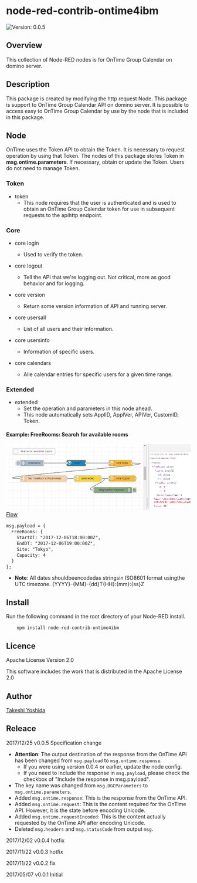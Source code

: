 # node-red-contrib-ontime4ibm

![Version: 0.0.5](https://img.shields.io/badge/Version-0.0.5-green.svg)


## Overview

This collection of Node-RED nodes is for OnTime Group Calendar on domino server.

## Description

This package is created by modifying the http request Node.
This package is support to OnTime Group Calendar API on domino server.
It is possible to access easy to OnTime Group Calendar by use by the node that is included in this package.


## Node

OnTime uses the Token API to obtain the Token.
It is necessary to request operation by using that Token.
The nodes of this package stores Token in **msg.ontime.parameters**.
If necessary, obtain or update the Token.
Users do not need to manage Token.


### Token

- token
  - This node requires that the user is authenticated and is used to obtain an OnTime Group Calendar token for use in subsequent requests to the apihttp endpoint.


### Core

- core login
  - Used to verify the token.

- core logout
  - Tell the API that we're logging out. Not critical, more as good behavior and for logging.

- core version
  - Return some version information of API and running server.

- core usersall
  - List of all users and their information.

- core usersinfo
  - Information of specific users.

- core calendars
  - Alle calendar entries for specific users for a given time range.


### Extended

- extended
  - Set the operation and parameters in this node ahead.
  - This node automatically sets ApplID, ApplVer, APIVer, CustomID, Token.

#### Example: FreeRooms: Search for available rooms

![Screenshot](https://github.com/chemp7/node-red-contrib-ontime4ibm/blob/master/example/example01_node-red_flow.PNG)
[Flow](https://github.com/chemp7/node-red-contrib-ontime4ibm/blob/master/example/example01_image.json)

    msg.payload = {
      FreeRooms: {
        StartDT: "2017-12-06T18:00:00Z", 
        EndDT: "2017-12-06T19:00:00Z", 
        Site: "Tokyo", 
        Capacity: 4
      }
    };

- **Note**: All dates shouldbeencodedas stringsin ISO8601 format usingthe UTC timezone. {YYYY}-{MM}-{dd}T{HH}:{mm}:{ss}Z


## Install

Run the following command in the root directory of your Node-RED install.

        npm install node-red-contrib-ontime4ibm


## Licence

Apache License Version 2.0

This software includes the work that is distributed in the Apache License 2.0


## Author

[Takeshi Yoshida](https://github.com/chemp7)


## Releace

2017/12/25 v0.0.5 Specification change
- **Attention**: The output destination of the response from the OnTime API has been changed from `msg.payload` to `msg.ontime.response`.
  - If you were using version 0.0.4 or earlier, update the node config.
  - If you need to include the response in `msg.payload`, please check the checkbox of "Include the response in msg.payload".
- The key name was changed from `msg.OGCParameters` to `msg.ontime.parameters`.
- Added `msg.ontime.response`: This is the response from the OnTime API.
- Added `msg.ontime.request`: This is the content required for the OnTime API. However, it is the state before encoding Unicode.
- Added `msg.ontime.requestEncoded`: This is the content actually requested by the OnTime API after encoding Unicode.
- Deleted `msg.headers` and `msg.statusCode` from output `msg`.

2017/12/02 v0.0.4 hotfix

2017/11/22 v0.0.3 hotfix

2017/11/22 v0.0.2 fix

2017/05/07 v0.0.1 Initial
